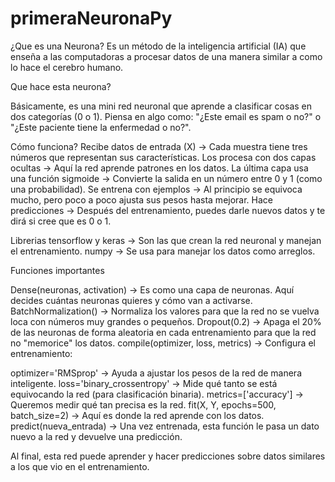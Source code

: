 # primeraNeuronaPy

¿Que es una Neurona?
Es un método de la inteligencia artificial (IA) que enseña a las computadoras a procesar datos de una manera similar a como lo hace el cerebro humano.

Que hace esta neurona?

Básicamente, es una mini red neuronal que aprende a clasificar cosas en dos categorías (0 o 1).
Piensa en algo como: "¿Este email es spam o no?" o "¿Este paciente tiene la enfermedad o no?".

Cómo funciona?
Recibe datos de entrada (X) → Cada muestra tiene tres números que representan sus características.
Los procesa con dos capas ocultas → Aquí la red aprende patrones en los datos.
La última capa usa una función sigmoide → Convierte la salida en un número entre 0 y 1 (como una probabilidad).
Se entrena con ejemplos → Al principio se equivoca mucho, pero poco a poco ajusta sus pesos hasta mejorar.
Hace predicciones → Después del entrenamiento, puedes darle nuevos datos y te dirá si cree que es 0 o 1.


Librerias
tensorflow y keras → Son las que crean la red neuronal y manejan el entrenamiento.
numpy → Se usa para manejar los datos como arreglos.

Funciones importantes

Dense(neuronas, activation) → Es como una capa de neuronas. Aquí decides cuántas neuronas quieres y cómo van a activarse.
BatchNormalization() → Normaliza los valores para que la red no se vuelva loca con números muy grandes o pequeños.
Dropout(0.2) → Apaga el 20% de las neuronas de forma aleatoria en cada entrenamiento para que la red no "memorice" los datos.
compile(optimizer, loss, metrics) → Configura el entrenamiento:

optimizer='RMSprop' → Ayuda a ajustar los pesos de la red de manera inteligente.
loss='binary_crossentropy' → Mide qué tanto se está equivocando la red (para clasificación binaria).
metrics=['accuracy'] → Queremos medir qué tan precisa es la red.
fit(X, Y, epochs=500, batch_size=2) → Aquí es donde la red aprende con los datos.
predict(nueva_entrada) → Una vez entrenada, esta función le pasa un dato nuevo a la red y devuelve una predicción.

Al final, esta red puede aprender y hacer predicciones sobre datos similares a los que vio en el entrenamiento.
